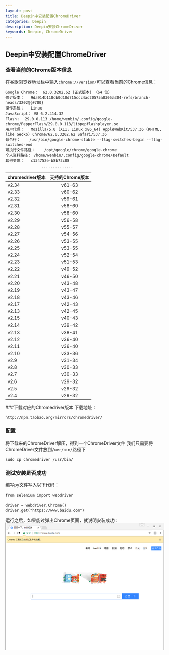 ```yaml
---
layout: post
title: Deepin中安装配置ChromeDriver
categories: Deepin
description: Deepin安装ChromeDriver
keywords: Deepin, ChromeDriver
---
```


## Deepin中安装配置ChromeDriver

### 查看当前的Chrome版本信息
在谷歌浏览器地址栏中输入`chrome://version/`可以查看当前的Chrome信息：
```
Google Chrome：	62.0.3202.62 (正式版本) （64 位）
修订版本：	9da914b118cb0d10d715ccc4ad20575a0305a304-refs/branch-heads/3202@{#700}
操作系统：	Linux
JavaScript：	V8 6.2.414.32
Flash：	29.0.0.113 /home/wenbin/.config/google-chrome/PepperFlash/29.0.0.113/libpepflashplayer.so
用户代理：	Mozilla/5.0 (X11; Linux x86_64) AppleWebKit/537.36 (KHTML, like Gecko) Chrome/62.0.3202.62 Safari/537.36
命令行：	/usr/bin/google-chrome-stable --flag-switches-begin --flag-switches-end
可执行文件路径：	/opt/google/chrome/google-chrome
个人资料路径：	/home/wenbin/.config/google-chrome/Default
其他变体：	c134752e-b8b72c88  
                ..............
```

| chromedriver版本 | 支持的Chrome版本 |
| -------------- | :---------: |
| v2.34          |   v61-63    |
| v2.33          |   v60-62    |
| v2.32          |   v59-61    |
| v2.31          |   v58-60    |
| v2.30          |   v58-60    |
| v2.29          |   v56-58    |
| v2.28          |   v55-57    |
| v2.27          |   v54-56    |
| v2.26          |   v53-55    |
| v2.25          |   v53-55    |
| v2.24          |   v52-54    |
| v2.23          |   v51-53    |
| v2.22          |   v49-52    |
| v2.21          |   v46-50    |
| v2.20          |   v43-48    |
| v2.19          |   v43-47    |
| v2.18          |   v43-46    |
| v2.17          |   v42-43    |
| v2.13          |   v42-45    |
| v2.15          |   v40-43    |
| v2.14          |   v39-42    |
| v2.13          |   v38-41    |
| v2.12          |   v36-40    |
| v2.11          |   v36-40    |
| v2.10          |   v33-36    |
| v2.9           |   v31-34    |
| v2.8           |   v30-33    |
| v2.7           |   v30-33    |
| v2.6           |   v29-32    |
| v2.5           |   v29-32    |
| v2.4           |   v29-32    |
###下载对应的Chromedriver版本
下载地址：
```
http://npm.taobao.org/mirrors/chromedriver/
```
### 配置
将下载来的ChromeDriver解压，得到一个ChromeDriver文件
我们只需要将ChromeDriver文件放到``/uer/bin/``路径下
```
sudo cp chromedriver /usr/bin/
```
### 测试安装是否成功
编写py文件写入以下代码：
```
from selenium import webdriver

driver = webdriver.Chrome()
driver.get("https://www.baidu.com")
```
运行之后，如果能过弹出Chrome页面，就说明安装成功：
![](../images/Chrome.png)
